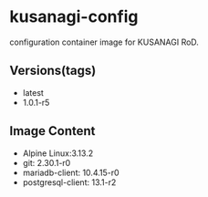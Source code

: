 # kusanagi-config

configuration container image for KUSANAGI RoD.

## Versions(tags)
- latest
- 1.0.1-r5

## Image Content
- Alpine Linux:3.13.2
- git: 2.30.1-r0
- mariadb-client: 10.4.15-r0
- postgresql-client: 13.1-r2

